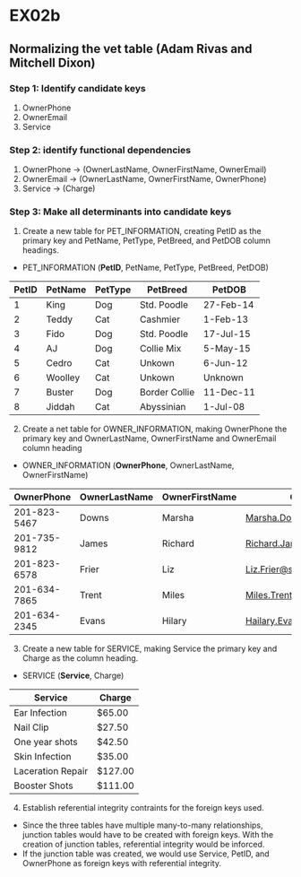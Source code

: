 # EX02b
## Normalizing the vet table (Adam Rivas and Mitchell Dixon)

### Step 1: Identify candidate keys
1. OwnerPhone
1. OwnerEmail
1. Service
### Step 2: identify functional dependencies
1. OwnerPhone -> (OwnerLastName, OwnerFirstName, OwnerEmail)
1. OwnerEmail -> (OwnerLastName, OwnerFirstName, OwnerPhone)
1. Service -> (Charge)
### Step 3: Make all determinants into candidate keys
1. Create a new table for PET_INFORMATION, creating PetID as the primary key and PetName, PetType, PetBreed, and PetDOB column headings.
* PET_INFORMATION (**PetID**, PetName, PetType, PetBreed, PetDOB)

PetID | PetName | PetType | PetBreed | PetDOB
----- | ------- | ------- | -------- | ------
1 | King | Dog | Std. Poodle | 27-Feb-14
2 | Teddy | Cat | Cashmier | 1-Feb-13
3 | Fido | Dog | Std. Poodle | 17-Jul-15
4 | AJ | Dog | Collie Mix | 5-May-15
5 | Cedro | Cat | Unkown | 6-Jun-12
6 | Woolley | Cat | Unkown | Unknown
7 | Buster | Dog | Border Collie | 11-Dec-11
8 | Jiddah | Cat | Abyssinian | 1-Jul-08

2. Create a net table for OWNER_INFORMATION, making OwnerPhone the primary key and OwnerLastName, OwnerFirstName and OwnerEmail column heading
* OWNER_INFORMATION (**OwnerPhone**, OwnerLastName, OwnerFirstName)

OwnerPhone | OwnerLastName | OwnerFirstName | OwnerEmail
----- | ------- | ------- | --------
201-823-5467 | Downs | Marsha | Marsha.Downs@somewhere.com
201-735-9812 | James | Richard | Richard.James@somewhere.com
201-823-6578 | Frier | Liz | Liz.Frier@somewhere.com
201-634-7865 | Trent | Miles | Miles.Trent@somewhere.com
201-634-2345 | Evans | Hilary | Hailary.Evans@somewhere.com

3. Create a new table for SERVICE, making Service the primary key and Charge as the column heading.
* SERVICE (**Service**, Charge)

Service | Charge
----- | ------- 
Ear Infection | $65.00
Nail Clip | $27.50
One year shots | $42.50
Skin Infection | $35.00
Laceration Repair | $127.00
Booster Shots | $111.00

4. Establish referential integrity contraints for the foreign keys used.
* Since the three tables have multiple many-to-many relationships, junction tables would have to be created with foreign keys.  With the creation of junction tables, referential integrity would be inforced.
* If the junction table was created, we would use Service, PetID, and OwnerPhone as foreign keys with referential integrity.
